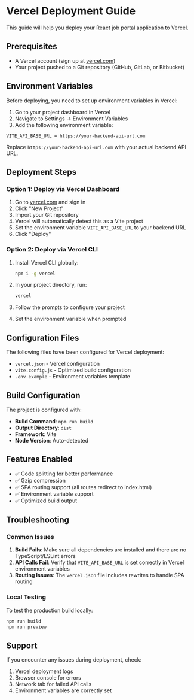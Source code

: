 # Vercel Deployment Guide

This guide will help you deploy your React job portal application to Vercel.

## Prerequisites

- A Vercel account (sign up at [vercel.com](https://vercel.com))
- Your project pushed to a Git repository (GitHub, GitLab, or Bitbucket)

## Environment Variables

Before deploying, you need to set up environment variables in Vercel:

1. Go to your project dashboard in Vercel
2. Navigate to Settings → Environment Variables
3. Add the following environment variable:

```
VITE_API_BASE_URL = https://your-backend-api-url.com
```

Replace `https://your-backend-api-url.com` with your actual backend API URL.

## Deployment Steps

### Option 1: Deploy via Vercel Dashboard

1. Go to [vercel.com](https://vercel.com) and sign in
2. Click "New Project"
3. Import your Git repository
4. Vercel will automatically detect this as a Vite project
5. Set the environment variable `VITE_API_BASE_URL` to your backend URL
6. Click "Deploy"

### Option 2: Deploy via Vercel CLI

1. Install Vercel CLI globally:
   ```bash
   npm i -g vercel
   ```

2. In your project directory, run:
   ```bash
   vercel
   ```

3. Follow the prompts to configure your project
4. Set the environment variable when prompted

## Configuration Files

The following files have been configured for Vercel deployment:

- `vercel.json` - Vercel configuration
- `vite.config.js` - Optimized build configuration
- `.env.example` - Environment variables template

## Build Configuration

The project is configured with:
- **Build Command**: `npm run build`
- **Output Directory**: `dist`
- **Framework**: Vite
- **Node Version**: Auto-detected

## Features Enabled

- ✅ Code splitting for better performance
- ✅ Gzip compression
- ✅ SPA routing support (all routes redirect to index.html)
- ✅ Environment variable support
- ✅ Optimized build output

## Troubleshooting

### Common Issues

1. **Build Fails**: Make sure all dependencies are installed and there are no TypeScript/ESLint errors
2. **API Calls Fail**: Verify that `VITE_API_BASE_URL` is set correctly in Vercel environment variables
3. **Routing Issues**: The `vercel.json` file includes rewrites to handle SPA routing

### Local Testing

To test the production build locally:

```bash
npm run build
npm run preview
```

## Support

If you encounter any issues during deployment, check:
1. Vercel deployment logs
2. Browser console for errors
3. Network tab for failed API calls
4. Environment variables are correctly set